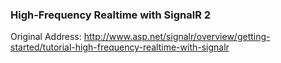 ### High-Frequency Realtime with SignalR 2
Original Address: http://www.asp.net/signalr/overview/getting-started/tutorial-high-frequency-realtime-with-signalr